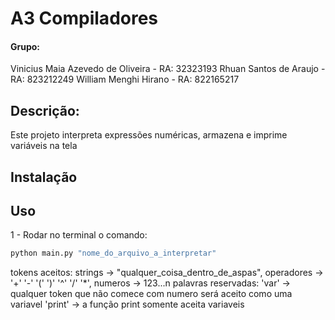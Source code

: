 # A3 Compiladores

#### Grupo:
Vinicius Maia Azevedo de Oliveira - RA: 32323193
Rhuan Santos de Araujo - RA: 823212249
William Menghi Hirano - RA: 822165217

## Descrição:

Este projeto interpreta expressões numéricas, armazena e imprime variáveis na tela

## Instalação

## Uso

1 - Rodar no terminal o comando:

```bash
python main.py "nome_do_arquivo_a_interpretar"
```

tokens aceitos: strings -> "qualquer_coisa_dentro_de_aspas", operadores -> '+' '-' '(' ')' '^' '/' '*', numeros -> 123...n
palavras reservadas: 
'var' -> qualquer token que não comece com numero será aceito como uma variavel
'print' -> a função print somente aceita variaveis
